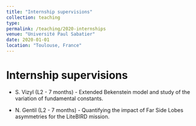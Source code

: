 ```yaml
---
title: "Internship supervisions"
collection: teaching
type: 
permalink: /teaching/2020-internships
venue: "Université Paul Sabatier"
date: 2020-01-01
location: "Toulouse, France"
---
```


Internship supervisions 
======
- S. Vizyl (L2 - 7 months) - Extended Bekenstein model and study of the variation of fundamental constants.

- N. Gentil (L2 - 7 months) - Quantifying the impact of Far Side Lobes asymmetries for the LiteBIRD mission. 
